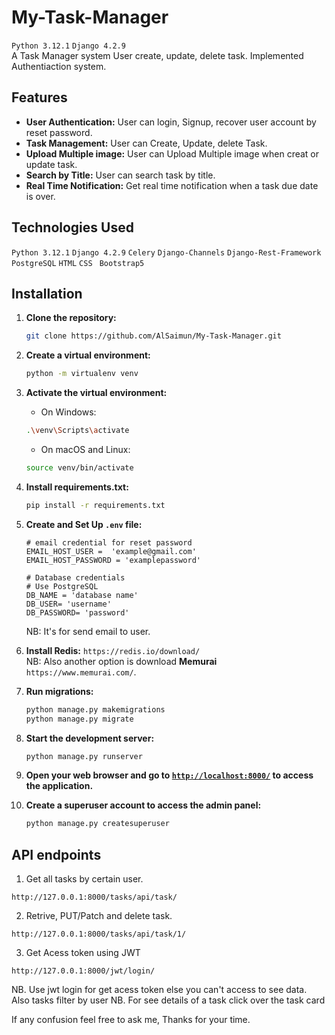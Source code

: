 # My-Task-Manager
`Python 3.12.1` `Django 4.2.9` </br>
A Task Manager system User create, update, delete task. Implemented Authentiaction system.

## Features
- **User Authentication:** User can login, Signup, recover user account by reset password.
- **Task Management:** User can Create, Update, delete Task. 
- **Upload Multiple image:** User can Upload Multiple image when creat or update task.
- **Search by Title:** User can search task by title.
- **Real Time Notification:** Get real time notification when a task due date is over.

## Technologies Used
`Python 3.12.1` `Django 4.2.9` `Celery` `Django-Channels` `Django-Rest-Framework` `PostgreSQL` `HTML` `CSS` ` Bootstrap5` </br>

## Installation
1. **Clone the repository:**
    ```bash
    git clone https://github.com/AlSaimun/My-Task-Manager.git
    ```
2. **Create a virtual environment:**

    ```bash
    python -m virtualenv venv
    ```
3. **Activate the virtual environment:**

    - On Windows:

    ```bash
    .\venv\Scripts\activate
    ```

    - On macOS and Linux:

    ```bash
    source venv/bin/activate
    ```
4. **Install requirements.txt:**

    ```bash
    pip install -r requirements.txt
    ```
5. **Create and Set Up `.env` file:**
    ```
    # email credential for reset password
    EMAIL_HOST_USER =  'example@gmail.com'
    EMAIL_HOST_PASSWORD = 'examplepassword'
    
    # Database credentials
    # Use PostgreSQL 
    DB_NAME = 'database name'
    DB_USER= 'username'
    DB_PASSWORD= 'password'
    ```
    NB: It's for send email to user.
6. **Install Redis:**
    `https://redis.io/download/` </br>
   NB: Also another option is download **Memurai** `https://www.memurai.com/`.
8. **Run migrations:**

    ```bash
    python manage.py makemigrations
    python manage.py migrate
    ```

9. **Start the development server:**

    ```bash
    python manage.py runserver
    ```
    
10. **Open your web browser and go to <a href="http://localhost:8000/" target="_blank">`http://localhost:8000/`</a> to access the application.**

11. **Create a superuser account to access the admin panel:**
    ```bash
    python manage.py createsuperuser
    ```
## API endpoints
1. Get all tasks by certain user.
```
http://127.0.0.1:8000/tasks/api/task/
```
2. Retrive, PUT/Patch and delete task.
```
http://127.0.0.1:8000/tasks/api/task/1/
```
3. Get Acess token using JWT
```
http://127.0.0.1:8000/jwt/login/ 
```
NB. Use jwt login for get acess token else you can't access to see data. Also tasks filter by user
NB. For see details of a task click over the task card

If any confusion feel free to ask me, Thanks for your time.

